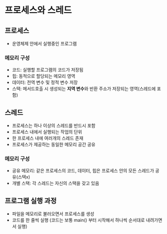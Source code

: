 # 프로세스와 스레드
## 프로세스
* 운영체제 안에서 실행중인 프로그램

### 메모리 구성
- 코드: 실행할 프로그램의 코드가 저장됨
- 힙: 동적으로 할당되는 메모리 영역
- 데이터: 전역 변수 및 정적 변수 저장
- 스택: 메서드호출 시 생성되는 **지역 변수**와 반환 주소가 저장되는 영역(스레드에 포함)

## 스레드
- 프로세스는 하나 이상의 스레드를 반드시 포함
- 프로세스 내에서 실행되는 작업의 단위
- 한 프로세스 내에 여러개의 스레드 존재
- 프로세스가 제공하는 동일한 메모리 공간 공유

### 메모리 구성
- 공유 메모리: 같은 프로세스의 코드, 데이터, 힙은 프로세스 안의 모든 스레드가 공유(스택x)
- 개별 스택: 각 스레드는 자신의 스택을 갖고 있음

## 프로그램 실행 과정
- 파일을 메모리로 불러오면서 프로세스를 생성
- 코드를 한 줄씩 실행 (코드는 보통 main() 부터 시작해서 하나씩 순서대로 내려가면서 실행)